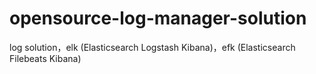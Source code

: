 # opensource-log-manager-solution
log solution，elk (Elasticsearch Logstash Kibana)，efk (Elasticsearch Filebeats Kibana)
